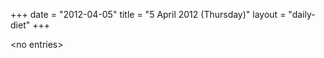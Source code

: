 +++
date = "2012-04-05"
title = "5 April 2012 (Thursday)"
layout = "daily-diet"
+++


\<no entries\>

